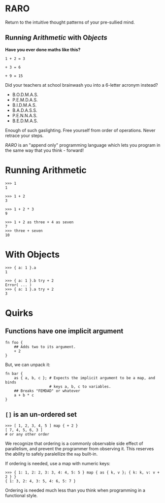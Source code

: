 # RARO

Return to the intuitive thought patterns of your pre-sullied mind.

## **R**_unning_ **Ar**_ithmetic_ with **O**_bjects_

**Have you ever done maths like this?**

```
1 + 2 = 3

+ 3 = 6

+ 9 = 15
```

Did your teachers at school brainwash you into a 6-letter acronym instead?

- B.O.D.M.A.S.
- P.E.M.D.A.S.
- B.I.D.M.A.S.
- B.A.D.A.S.S.
- P.E.N.N.A.S.
- B.E.D.M.A.S.

Enough of such gaslighting. Free yourself from order of operations. Never
retrace your steps.

*RARO* is an "append only" programming language which lets you program in the same
way that you think - forward!

# Running Arithmetic

```
>>> 1
1
```

```
>>> 1 + 2
3
```

```
>>> 1 + 2 * 3
9
```

```
>>> 1 + 2 as three + 4 as seven
7
>>> three + seven
10
```

# With Objects

```
>>> { a: 1 }.a
1
```

```
>>> { a: 1 }.b try + 2
Error( ... )
>>> { a: 1 }.a try + 2
3
```

# Quirks

## Functions have one implicit argument

```
fn foo {
    ## Adds two to its argument.
    + 2
}
```

But, we can unpack it:

```
fn bar {
    as { a, b, c }; # Expects the implicit argument to be a map, and binds
                    # keys a, b, c to variables.
    ## Breaks "FEMDAD" or whatever
    a + b * c
}
```

## `[]` is an un-ordered set

```
>>> [ 1, 2, 3, 4, 5 ] map { + 2 }
[ 7, 4, 5, 6, 3 ]
# or any other order
```

We recognize that ordering is a commonly observable side effect of parallelism,
and prevent the programmer from observing it. This reserves the ability to safely
paralellize the `map` built-in.

If ordering is needed, use a map with numeric keys:

```
>>> { 1: 1, 2: 2, 3: 3, 4: 4, 5: 5 } map { as { k, v }; { k: k, v: v + 2 } }
{ 1: 3, 2: 4, 3: 5, 4: 6, 5: 7 }
```

Ordering is needed much less than you think when programming in a functional
style.
